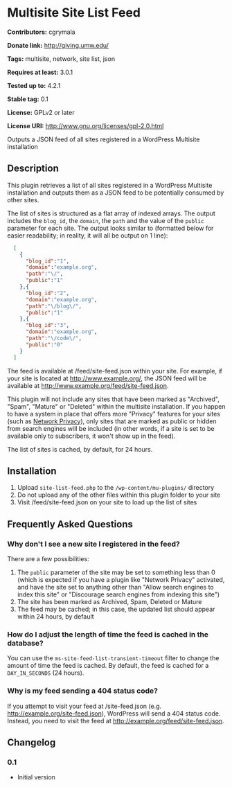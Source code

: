 # Multisite Site List Feed #
**Contributors:** cgrymala

**Donate link:** http://giving.umw.edu/

**Tags:** multisite, network, site list, json

**Requires at least:** 3.0.1

**Tested up to:** 4.2.1

**Stable tag:** 0.1

**License:** GPLv2 or later

**License URI:** http://www.gnu.org/licenses/gpl-2.0.html


Outputs a JSON feed of all sites registered in a WordPress Multisite installation

## Description ##

This plugin retrieves a list of all sites registered in a WordPress Multisite installation and outputs them as a JSON feed to be potentially consumed by other sites.

The list of sites is structured as a flat array of indexed arrays. The output includes the `blog_id`, the `domain`, the `path` and the value of the `public` parameter for each site. The output looks similar to (formatted below for easier readability; in reality, it will all be output on 1 line):

```json
  [
    {
      "blog_id":"1",
      "domain":"example.org",
      "path":"\/",
      "public":"1"
    },{
      "blog_id":"2",
      "domain":"example.org",
      "path":"\/blog\/",
      "public":"1"
    },{
      "blog_id":"3",
      "domain":"example.org",
      "path":"\/code\/",
      "public":"0"
    }
  ]
```

The feed is available at /feed/site-feed.json within your site. For example, if your site is located at http://www.example.org/, the JSON feed will be available at http://www.example.org/feed/site-feed.json.

This plugin will not include any sites that have been marked as "Archived", "Spam", "Mature" or "Deleted" within the multisite installation. If you happen to have a system in place that offers more "Privacy" features for your sites (such as [Network Privacy](https://wordpress.org/plugins/network-privacy/)), only sites that are marked as public or hidden from search engines will be included (in other words, if a site is set to be available only to subscribers, it won't show up in the feed).

The list of sites is cached, by default, for 24 hours.

## Installation ##

1. Upload `site-list-feed.php` to the `/wp-content/mu-plugins/` directory
1. Do not upload any of the other files within this plugin folder to your site
1. Visit /feed/site-feed.json on your site to load up the list of sites

## Frequently Asked Questions ##

### Why don't I see a new site I registered in the feed? ###

There are a few possibilities:

1. The `public` parameter of the site may be set to something less than 0 (which is expected if you have a plugin like "Network Privacy" activated, and have the site set to anything other than "Allow search engines to index this site" or "Discourage search engines from indexing this site")
1. The site has been marked as Archived, Spam, Deleted or Mature
1. The feed may be cached; in this case, the updated list should appear within 24 hours, by default

### How do I adjust the length of time the feed is cached in the database? ###

You can use the `ms-site-feed-list-transient-timeout` filter to change the amount of time the feed is cached. By default, the feed is cached for a `DAY_IN_SECONDS` (24 hours).

### Why is my feed sending a 404 status code? ###

If you attempt to visit your feed at /site-feed.json (e.g. http://example.org/site-feed.json), WordPress will send a 404 status code. Instead, you need to visit the feed at http://example.org/feed/site-feed.json.

## Changelog ##

### 0.1 ###
* Initial version
